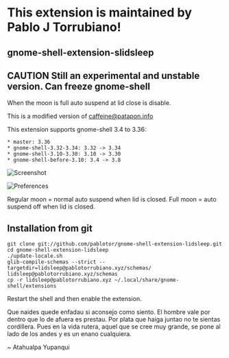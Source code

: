 # This extension is maintained by Pablo J Torrubiano!

## gnome-shell-extension-slidsleep
## CAUTION Still an experimental and unstable version. Can freeze gnome-shell

When the moon is full auto suspend at lid close is disable.

This is a modified version of caffeine@patapon.info

This extension supports gnome-shell 3.4 to 3.36:

    * master: 3.36
    * gnome-shell-3.32-3.34: 3.32 -> 3.34
    * gnome-shell-3.10-3.30: 3.10 -> 3.30
    * gnome-shell-before-3.10: 3.4 -> 3.8

![Screenshot](https://github.com/pablotor/gnome-shell-extension-lidsleep/raw/master/screenshot.png)

![Preferences](https://github.com/pablotor/gnome-shell-extension-lidsleep/raw/master/screenshot-prefs.png)

Regular moon = normal auto suspend when lid is closed. Full moon = auto suspend
off when lid is closed.


## Installation from git

    git clone git://github.com/pablotor/gnome-shell-extension-lidsleep.git
    cd gnome-shell-extension-lidsleep
    ./update-locale.sh
    glib-compile-schemas --strict --targetdir=lidsleep@pablotorrubiano.xyz/schemas/ lidsleep@pablotorrubiano.xyz/schemas
    cp -r lidsleep@pablotorrubiano.xyz ~/.local/share/gnome-shell/extensions

Restart the shell and then enable the extension.

Que naides quede enfadau
si aconsejo como siento.
El hombre vale por dentro
que lo de afuera es prestau.
Por plata que haiga juntao
no te sientas cordillera.
Pues en la vida rutera,
aquel que se cree muy grande,
se pone al lado de los andes
y es un enano cualquiera.

~ Atahualpa Yupanqui
